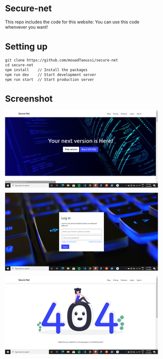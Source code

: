 # Secure-net
This repo includes the code for this website:
You can use this code whenvever you want! 

# Setting up
```
git clone https://github.com/mouadTaoussi/secure-net
cd secure-net
npm install    // Install the packages
npm run dev    // Start development server
npm run start  // Start production server
```

# Screenshot

![landing page](https://github.com/mouadTaoussi/secure-net/blob/master/public/assets/2020-07-19%20(6).png)

![log in page](https://github.com/mouadTaoussi/secure-net/blob/master/public/assets/2020-07-19%20(4).png)

![404 page](https://github.com/mouadTaoussi/secure-net/blob/master/public/assets/2020-07-19%20(5).png)